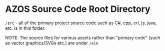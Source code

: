 # AZOS Source Code Root Directory 

`/src` - all of the primary project source code such as C#, cpp, erl, js, java, etc. is in this folder.

NOTE: The source files for various assets rather than "primary code" (such as
vector graphics/SVGs etc.) are under `/elm`